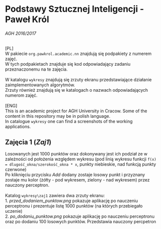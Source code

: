 # Podstawy Sztucznej Inteligencji - Paweł Król
###### AGH 2016/2017

[PL] <br>
W pakiecie `org.pawkrol.academic.nn` znajdują się podpakiety z numerem zajęć.<br>
W tych podpakietach znajduje się kod odpowiadający zadaniu przeznaczonemu na te zajęcia.<br>
<br>
W katalogu `wykresy` znajdują się zrzuty ekranu przedstawiające działanie zaimplementowanych algorytmów.<br>
Zrzuty również znajdują się w katalogach o nazwach odpowiadających numerom zajęć.<br>
<br>
[ENG] <br>
This is an academic project for AGH University in Cracow. Some of the content in this repository may be in polish language.<br>
In catalogue `wykresy` one can find a screenshots of the working applications.<br>

## Zajęcia 1 (*Zaj1*)
Losowanych jest 1000 punktów oraz dokonywany jest ich podział ze w zależności od położenia względem wykresu (pod linią wykresu funkcji `f(x) = dlugość_okna/szerokość_okna * x`, punkty niebieskie, nad funkcją punkty czerwone)<br>
    Po kliknięciu przycisku *Add* dodany zostaje losowy punkt i przyznany zostaje mu kolor (żółty - pod wykresem, zielony - nad wykresem) przez nauczony perceptron.<br><br>
    Katalog `wykresy\zaj1` zawiera dwa zrzuty ekranu: <br>
     1. *przed_dodaniem_punktow.png* pokazuje aplikację po nauczeniu perceptronu i prezentuje listę 1000 punktów (na których przebiegało uczenie) <br>
     2. *po_dodaniu_punktow.png* pokazuje aplikację po nauczeniu perceptronu oraz po dodaniu 100 losowych punktów. Przedstawia nauczony percpetron <br>


